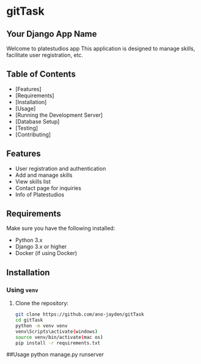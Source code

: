 # gitTask

## Your Django App Name
Welcome to platestudios app This application is designed to  manage skills, facilitate user registration, etc.

## Table of Contents
- [Features]
- [Requirements]
- [Installation]
- [Usage]
- [Running the Development Server]
- [Database Setup]
- [Testing]
- [Contributing]


## Features
- User registration and authentication
- Add and manage skills
- View skills list
- Contact page for inquiries
- Info of Platestudios

## Requirements
Make sure you have the following installed:
- Python 3.x
- Django 3.x or higher
- Docker (if using Docker)

## Installation

### Using `venv`
1. Clone the repository:
   ```bash
   git clone https://github.com/ano-jayden/gitTask
   cd gitTask
   python -m venv venv
   venv\Scripts\activate(windows)
   source venv/bin/activate(mac os)
   pip install -r requirements.txt

##Usage
   python manage.py runserver




